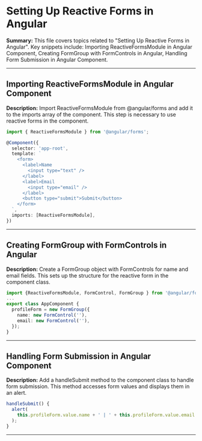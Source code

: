 # Setting Up Reactive Forms in Angular

**Summary:** This file covers topics related to "Setting Up Reactive Forms in Angular". Key snippets include: Importing ReactiveFormsModule in Angular Component, Creating FormGroup with FormControls in Angular, Handling Form Submission in Angular Component.

---

## Importing ReactiveFormsModule in Angular Component

**Description:** Import ReactiveFormsModule from @angular/forms and add it to the imports array of the component. This step is necessary to use reactive forms in the component.

```typescript
import { ReactiveFormsModule } from '@angular/forms';

@Component({
  selector: 'app-root',
  template: `
    <form>
      <label>Name
        <input type="text" />
      </label>
      <label>Email
        <input type="email" />
      </label>
      <button type="submit">Submit</button>
    </form>
  `,
  imports: [ReactiveFormsModule],
})
```

---

## Creating FormGroup with FormControls in Angular

**Description:** Create a FormGroup object with FormControls for name and email fields. This sets up the structure for the reactive form in the component class.

```typescript
import {ReactiveFormsModule, FormControl, FormGroup } from '@angular/forms';
...
export class AppComponent {
  profileForm = new FormGroup({
    name: new FormControl(''),
    email: new FormControl(''),
  });
}
```

---

## Handling Form Submission in Angular Component

**Description:** Add a handleSubmit method to the component class to handle form submission. This method accesses form values and displays them in an alert.

```typescript
handleSubmit() {
  alert(
    this.profileForm.value.name + ' | ' + this.profileForm.value.email
  );
}
```

---